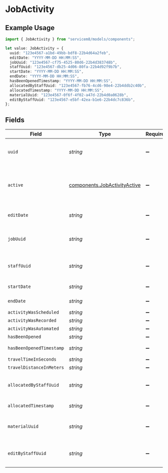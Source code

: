 # JobActivity

## Example Usage

```typescript
import { JobActivity } from "servicem8/models/components";

let value: JobActivity = {
  uuid: "123e4567-a1bd-49bb-bdf8-22b4d64a2feb",
  editDate: "YYYY-MM-DD HH:MM:SS",
  jobUuid: "123e4567-cf75-4525-80d6-22b4d383748b",
  staffUuid: "123e4567-db25-4d06-80fa-22b4d92f9b7b",
  startDate: "YYYY-MM-DD HH:MM:SS",
  endDate: "YYYY-MM-DD HH:MM:SS",
  hasBeenOpenedTimestamp: "YYYY-MM-DD HH:MM:SS",
  allocatedByStaffUuid: "123e4567-fb76-4cd6-98e4-22b4ddb2c40b",
  allocatedTimestamp: "YYYY-MM-DD HH:MM:SS",
  materialUuid: "123e4567-0f6f-4f02-a47d-22b4d0a0628b",
  editByStaffUuid: "123e4567-e5bf-42ea-b1e6-22b4dc7c836b",
};
```

## Fields

| Field                                                                        | Type                                                                         | Required                                                                     | Description                                                                  | Example                                                                      |
| ---------------------------------------------------------------------------- | ---------------------------------------------------------------------------- | ---------------------------------------------------------------------------- | ---------------------------------------------------------------------------- | ---------------------------------------------------------------------------- |
| `uuid`                                                                       | *string*                                                                     | :heavy_minus_sign:                                                           | Record UUID key                                                              | 123e4567-a1bd-49bb-bdf8-22b4d64a2feb                                         |
| `active`                                                                     | [components.JobActivityActive](../../models/components/jobactivityactive.md) | :heavy_minus_sign:                                                           | Record active/deleted flag. <br/><br/>Valid values are [0,1]                 |                                                                              |
| `editDate`                                                                   | *string*                                                                     | :heavy_minus_sign:                                                           | Record last modified timestamp                                               | YYYY-MM-DD HH:MM:SS                                                          |
| `jobUuid`                                                                    | *string*                                                                     | :heavy_minus_sign:                                                           | N/A                                                                          | 123e4567-cf75-4525-80d6-22b4d383748b                                         |
| `staffUuid`                                                                  | *string*                                                                     | :heavy_minus_sign:                                                           | N/A                                                                          | 123e4567-db25-4d06-80fa-22b4d92f9b7b                                         |
| `startDate`                                                                  | *string*                                                                     | :heavy_minus_sign:                                                           | N/A                                                                          | YYYY-MM-DD HH:MM:SS                                                          |
| `endDate`                                                                    | *string*                                                                     | :heavy_minus_sign:                                                           | N/A                                                                          | YYYY-MM-DD HH:MM:SS                                                          |
| `activityWasScheduled`                                                       | *string*                                                                     | :heavy_minus_sign:                                                           | N/A                                                                          |                                                                              |
| `activityWasRecorded`                                                        | *string*                                                                     | :heavy_minus_sign:                                                           | N/A                                                                          |                                                                              |
| `activityWasAutomated`                                                       | *string*                                                                     | :heavy_minus_sign:                                                           | N/A                                                                          |                                                                              |
| `hasBeenOpened`                                                              | *string*                                                                     | :heavy_minus_sign:                                                           | N/A                                                                          |                                                                              |
| `hasBeenOpenedTimestamp`                                                     | *string*                                                                     | :heavy_minus_sign:                                                           | N/A                                                                          | YYYY-MM-DD HH:MM:SS                                                          |
| `travelTimeInSeconds`                                                        | *string*                                                                     | :heavy_minus_sign:                                                           | N/A                                                                          |                                                                              |
| `travelDistanceInMeters`                                                     | *string*                                                                     | :heavy_minus_sign:                                                           | N/A                                                                          |                                                                              |
| `allocatedByStaffUuid`                                                       | *string*                                                                     | :heavy_minus_sign:                                                           | N/A                                                                          | 123e4567-fb76-4cd6-98e4-22b4ddb2c40b                                         |
| `allocatedTimestamp`                                                         | *string*                                                                     | :heavy_minus_sign:                                                           | N/A                                                                          | YYYY-MM-DD HH:MM:SS                                                          |
| `materialUuid`                                                               | *string*                                                                     | :heavy_minus_sign:                                                           | N/A                                                                          | 123e4567-0f6f-4f02-a47d-22b4d0a0628b                                         |
| `editByStaffUuid`                                                            | *string*                                                                     | :heavy_minus_sign:                                                           | Staff Member who last modified record                                        | 123e4567-e5bf-42ea-b1e6-22b4dc7c836b                                         |